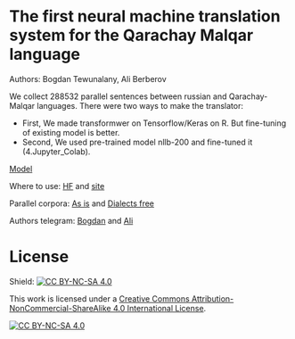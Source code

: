 # The first neural machine translation system for the Qarachay Malqar language
 
Authors: Bogdan Tewunalany, Ali Berberov

We collect 288532 parallel sentences between russian and Qarachay-Malqar languages. There were two ways to make the translator:  
  * First, We made transformwer on Tensorflow/Keras on R. But fine-tuning of existing model is better.    
  * Second, We used pre-trained model nllb-200 and fine-tuned it (4.Jupyter_Colab).  

[Model](https://huggingface.co/TSjB/NLLB-201-600M-QM-V2)

Where to use:
[HF](https://huggingface.co/spaces/TSjB/Qarachay-Malqar_translator) and [site](https://tsjb-qarachay-malqar-translator.hf.space)

Parallel corpora:
[As is](https://huggingface.co/datasets/TSjB/qarachay-malqar_russian_parallel_corpora) and [Dialects free](https://huggingface.co/datasets/TSjB/qarachay-malqar_russian_parallel_corpora_dialectic-free)

Authors telegram:
[Bogdan](https://t.me/bogdan_tewunalany) and
[Ali](https://t.me/ali_bulat1990)  

# License
Shield: [![CC BY-NC-SA 4.0][cc-by-nc-sa-shield]][cc-by-nc-sa]

This work is licensed under a
[Creative Commons Attribution-NonCommercial-ShareAlike 4.0 International License][cc-by-nc-sa].

[![CC BY-NC-SA 4.0][cc-by-nc-sa-image]][cc-by-nc-sa]

[cc-by-nc-sa]: http://creativecommons.org/licenses/by-nc-sa/4.0/
[cc-by-nc-sa-image]: https://licensebuttons.net/l/by-nc-sa/4.0/88x31.png
[cc-by-nc-sa-shield]: https://img.shields.io/badge/License-CC%20BY--NC--SA%204.0-lightgrey.svg
